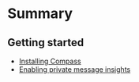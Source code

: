 # Summary

## Getting started

* [Installing Compass](/guides/installing-compass.md)
* [Enabling private message insights](/guides/enabling-private-message-insights.md)
